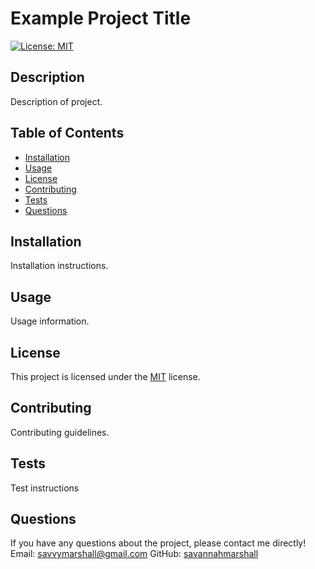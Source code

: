# Example Project Title

[![License: MIT](https://img.shields.io/badge/License-MIT-yellow.svg)](https://opensource.org/licenses/MIT)

## Description
Description of project.

## Table of Contents
- [Installation](#installation)
- [Usage](#usage)
- [License](#license)
- [Contributing](#contributing)
- [Tests](#tests)
- [Questions](#questions)

## Installation
Installation instructions.

## Usage
Usage information.

## License
This project is licensed under the [MIT](https://opensource.org/licenses/MIT) license.

## Contributing
Contributing guidelines.

## Tests
Test instructions

## Questions
If you have any questions about the project, please contact me directly!
Email: savvymarshall@gmail.com
GitHub: [savannahmarshall](https://github.com/savannahmarshall)
